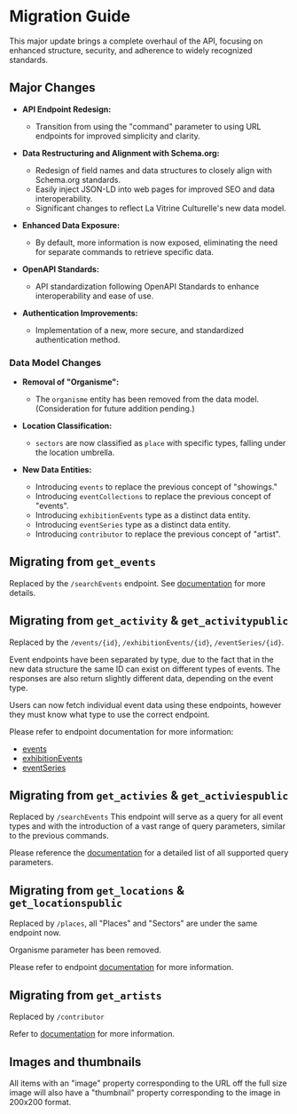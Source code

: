 # Migration Guide
This major update brings a complete overhaul of the API, focusing on enhanced structure, security, and adherence to widely recognized standards.

## Major Changes

- **API Endpoint Redesign:**
  - Transition from using the "command" parameter to using URL endpoints for improved simplicity and clarity.

- **Data Restructuring and Alignment with Schema.org:**
  - Redesign of field names and data structures to closely align with Schema.org standards.
  - Easily inject JSON-LD into web pages for improved SEO and data interoperability.
  - Significant changes to reflect La Vitrine Culturelle's new data model.

- **Enhanced Data Exposure:**
  - By default, more information is now exposed, eliminating the need for separate commands to retrieve specific data.

- **OpenAPI Standards:**
  - API standardization following OpenAPI Standards to enhance interoperability and ease of use.

- **Authentication Improvements:**
  - Implementation of a new, more secure, and standardized authentication method.

### Data Model Changes

- **Removal of "Organisme":**
  - The `organisme` entity has been removed from the data model. (Consideration for future addition pending.)

- **Location Classification:**
  - `sectors` are now classified as `place` with specific types, falling under the location umbrella.

- **New Data Entities:**
  - Introducing `events` to replace the previous concept of   "showings."
  - Introducing `eventCollections` to replace the previous concept of "events".
  - Introducing `exhibitionEvents` type as a distinct data entity.
  - Introducing `eventSeries` type as a distinct data entity.
  - Introducing `contributor` to replace the previous concept of "artist".

## Migrating from `get_events`
Replaced by the `/searchEvents` endpoint. See [documentation](v1/searchEvents.md) for more details.

## Migrating from `get_activity` & `get_activitypublic`
Replaced by the `/events/{id}`, `/exhibitionEvents/{id}`, `/eventSeries/{id}`.

Event endpoints have been separated by type, due to the fact that in the new data structure the same ID can exist on different types of events. The responses are also return slightly different data, depending on the event type.

Users can now fetch individual event data using these endpoints, however they must know what type to use the correct endpoint.

Please refer to endpoint documentation for more information:
- [events](v1/events.md)
- [exhibitionEvents](v1/exhibitionEvents.md)
- [eventSeries](v1/eventSearch.md) 

## Migrating from `get_activies` & `get_activiespublic`
Replaced by `/searchEvents`
This endpoint will serve as a query for all event types and with the introduction of a vast range of query parameters, similar to the previous commands.

Please reference the [documentation](v1/searchEvents.md) for a detailed list of all supported query parameters.

## Migrating from `get_locations` & `get_locationspublic`
Replaced by `/places`, all "Places" and "Sectors" are under the same endpoint now.

Organisme parameter has been removed.

Please refer to endpoint [documentation](v1/places.md) for more information.

## Migrating from `get_artists`
Replaced by `/contributor`

Refer to [documentation](v1/contributors.md) for more information.

## Images and thumbnails

All items with an "image" property corresponding to the URL off the full size image will also have a "thumbnail" property corresponding to the image in 200x200 format.
